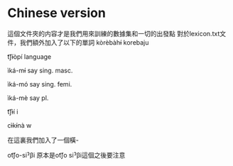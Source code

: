 # Chinese version 
這個文件夾的内容才是我們用來訓練的數據集和一切的出發點
對於lexicon.txt文件，我們額外加入了以下的單詞
kòrèbàhɨ́ korebaju

t͡ʃɨ́òpí language

ìká-mɨ́ say sing. masc.

ìká-mó say sing. femi.

ìká-mè say pl.

t͡ʃɨ̀í i

cɨ̀kɨ́nà w

在這裏我們加入了一個橫-

ot͡ʃo-siˀβi    原本是ot͡ʃo siˀβi這個之後要注意
